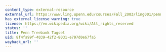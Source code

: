 ```yaml
---
content_type: external-resource
external_url: https://www.ling.upenn.edu/courses/Fall_2003/ling001/penn_treebank_pos.html
has_external_license_warning: true
license: https://en.wikipedia.org/wiki/All_rights_reserved
status: ''
title: Penn Treebank Tagset
uid: 8f4fa99f-4039-42f2-8031-e797d0e67fa5
wayback_url: ''
---
```


